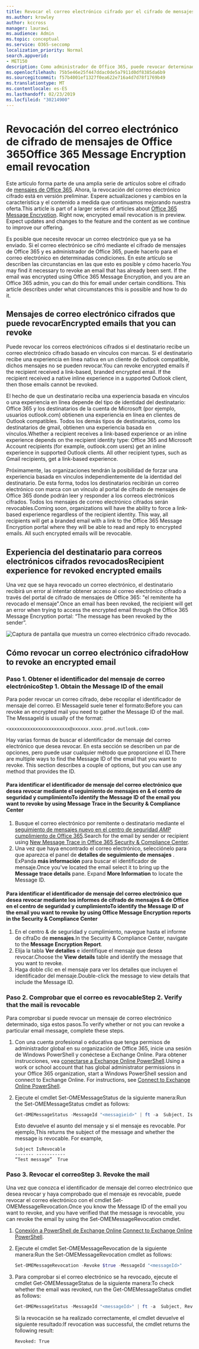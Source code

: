 ```yaml
---
title: Revocar el correo electrónico cifrado por el cifrado de mensajes de Office 365
ms.author: krowley
author: kccross
manager: laurawi
ms.audience: Admin
ms.topic: conceptual
ms.service: O365-seccomp
localization_priority: Normal
search.appverid:
- MET150
description: Como administrador de Office 365, puede revocar determinados mensajes de correo electrónico cifrados con el cifrado de mensajes de Office 365.
ms.openlocfilehash: 75b5e46e25f447ddac0de5a7911d0df8385da6b9
ms.sourcegitcommit: f57b4001ef1327f0ea622e716a4d7d78f1769b49
ms.translationtype: MT
ms.contentlocale: es-ES
ms.lasthandoff: 02/23/2019
ms.locfileid: "30214900"
---
```

# <a name="office-365-message-encryption-email-revocation"></a><span data-ttu-id="394a8-103">Revocación del correo electrónico de cifrado de mensajes de Office 365</span><span class="sxs-lookup"><span data-stu-id="394a8-103">Office 365 Message Encryption email revocation</span></span>

<span data-ttu-id="394a8-p101">Este artículo forma parte de una amplia serie de artículos sobre el cifrado de [mensajes de Office 365](ome.md). Ahora, la revocación del correo electrónico cifrado está en versión preliminar. Espere actualizaciones y cambios en la característica y el contenido a medida que continuamos mejorando nuestra oferta.</span><span class="sxs-lookup"><span data-stu-id="394a8-p101">This article is part of a larger series of articles about [Office 365 Message Encryption](ome.md). Right now, encrypted email revocation is in preview. Expect updates and changes to the feature and the content as we continue to improve our offering.</span></span>

<span data-ttu-id="394a8-p102">Es posible que necesite revocar un correo electrónico que ya se ha enviado. Si el correo electrónico se cifró mediante el cifrado de mensajes de Office 365 y es administrador de Office 365, puede hacerlo para el correo electrónico en determinadas condiciones. En este artículo se describen las circunstancias en las que esto es posible y cómo hacerlo.</span><span class="sxs-lookup"><span data-stu-id="394a8-p102">You may find it necessary to revoke an email that has already been sent. If the email was encrypted using Office 365 Message Encryption, and you are an Office 365 admin, you can do this for email under certain conditions. This article describes under what circumstances this is possible and how to do it.</span></span>
  
## <a name="encrypted-emails-that-you-can-revoke"></a><span data-ttu-id="394a8-110">Mensajes de correo electrónico cifrados que puede revocar</span><span class="sxs-lookup"><span data-stu-id="394a8-110">Encrypted emails that you can revoke</span></span>

<span data-ttu-id="394a8-p103">Puede revocar los correos electrónicos cifrados si el destinatario recibe un correo electrónico cifrado basado en vínculos con marcas. Si el destinatario recibe una experiencia en línea nativa en un cliente de Outlook compatible, dichos mensajes no se pueden revocar.</span><span class="sxs-lookup"><span data-stu-id="394a8-p103">You can revoke encrypted emails if the recipient received a link-based, branded encrypted email. If the recipient received a native inline experience in a supported Outlook client, then those emails cannot be revoked.</span></span>

<span data-ttu-id="394a8-p104">El hecho de que un destinatario reciba una experiencia basada en vínculos o una experiencia en línea depende del tipo de identidad del destinatario: Office 365 y los destinatarios de la cuenta de Microsoft (por ejemplo, usuarios outlook.com) obtienen una experiencia en línea en clientes de Outlook compatibles. Todos los demás tipos de destinatarios, como los destinatarios de gmail, obtienen una experiencia basada en vínculos.</span><span class="sxs-lookup"><span data-stu-id="394a8-p104">Whether a recipient receives a link-based experience or an inline experience depends on the recipient identity type: Office 365 and Microsoft Account recipients (for example, outlook.com users) get an inline experience in supported Outlook clients. All other recipient types, such as Gmail recipients, get a link-based experience.</span></span>

<span data-ttu-id="394a8-p105">Próximamente, las organizaciones tendrán la posibilidad de forzar una experiencia basada en vínculos independientemente de la identidad del destinatario. De esta forma, todos los destinatarios recibirán un correo electrónico con marca con un vínculo al portal de cifrado de mensajes de Office 365 donde podrán leer y responder a los correos electrónicos cifrados. Todos los mensajes de correo electrónico cifrados serán revocables.</span><span class="sxs-lookup"><span data-stu-id="394a8-p105">Coming soon, organizations will have the ability to force a link-based experience regardless of the recipient identity. This way, all recipients will get a branded email with a link to the Office 365 Message Encryption portal where they will be able to read and reply to encrypted emails. All such encrypted emails will be revocable.</span></span>
  
## <a name="recipient-experience-for-revoked-encrypted-emails"></a><span data-ttu-id="394a8-118">Experiencia del destinatario para correos electrónicos cifrados revocados</span><span class="sxs-lookup"><span data-stu-id="394a8-118">Recipient experience for revoked encrypted emails</span></span>

<span data-ttu-id="394a8-119">Una vez que se haya revocado un correo electrónico, el destinatario recibirá un error al intentar obtener acceso al correo electrónico cifrado a través del portal de cifrado de mensajes de Office 365: "el remitente ha revocado el mensaje".</span><span class="sxs-lookup"><span data-stu-id="394a8-119">Once an email has been revoked, the recipient will get an error when trying to access the encrypted email through the Office 365 Message Encryption portal: “The message has been revoked by the sender”.</span></span>

![Captura de pantalla que muestra un correo electrónico cifrado revocado.](media/revoked-encrypted-email.png)

## <a name="how-to-revoke-an-encrypted-email"></a><span data-ttu-id="394a8-121">Cómo revocar un correo electrónico cifrado</span><span class="sxs-lookup"><span data-stu-id="394a8-121">How to revoke an encrypted email</span></span>

### <a name="step-1-obtain-the-message-id-of-the-email"></a><span data-ttu-id="394a8-p106">Paso 1. Obtener el identificador del mensaje de correo electrónico</span><span class="sxs-lookup"><span data-stu-id="394a8-p106">Step 1. Obtain the Message ID of the email</span></span>

<span data-ttu-id="394a8-p107">Para poder revocar un correo cifrado, debe recopilar el identificador de mensaje del correo. El MessageId suele tener el formato:</span><span class="sxs-lookup"><span data-stu-id="394a8-p107">Before you can revoke an encrypted mail you need to gather the Message ID of the mail. The MessageId is usually of the format:</span></span>

`<xxxxxxxxxxxxxxxxxxxxxxx@xxxxxx.xxxx.prod.outlook.com>`  

<span data-ttu-id="394a8-p108">Hay varias formas de buscar el identificador de mensaje del correo electrónico que desea revocar. En esta sección se describen un par de opciones, pero puede usar cualquier método que proporcione el ID.</span><span class="sxs-lookup"><span data-stu-id="394a8-p108">There are multiple ways to find the Message ID of the email that you want to revoke. This section describes a couple of options, but you can use any method that provides the ID.</span></span>

#### <a name="to-identify-the-message-id-of-the-email-you-want-to-revoke-by-using-message-trace-in-the-security-amp-compliance-center"></a><span data-ttu-id="394a8-128">Para identificar el identificador de mensaje del correo electrónico que desea revocar mediante el seguimiento de mensajes en &amp; el centro de seguridad y cumplimiento</span><span class="sxs-lookup"><span data-stu-id="394a8-128">To identify the Message ID of the email you want to revoke by using Message Trace in the Security &amp; Compliance Center</span></span>

1. <span data-ttu-id="394a8-129">Busque el correo electrónico por remitente o destinatario mediante el [seguimiento de mensajes nuevo en el centro de seguridad _AMP_ cumplimiento de Office 365](https://blogs.technet.microsoft.com/exchange/2018/05/02/new-message-trace-in-office-365-security-compliance-center/).</span><span class="sxs-lookup"><span data-stu-id="394a8-129">Search for the email by sender or recipient using [New Message Trace in Office 365 Security & Compliance Center](https://blogs.technet.microsoft.com/exchange/2018/05/02/new-message-trace-in-office-365-security-compliance-center/).</span></span>
2. <span data-ttu-id="394a8-p109">Una vez que haya encontrado el correo electrónico, selecciónelo para que aparezca el panel de **detalles de seguimiento de mensajes** . ExPanda **más información** para buscar el identificador de mensaje.</span><span class="sxs-lookup"><span data-stu-id="394a8-p109">Once you've located the email select it to bring up the **Message trace details** pane. Expand **More Information** to locate the Message ID.</span></span>

#### <a name="to-identify-the-message-id-of-the-email-you-want-to-revoke-by-using-office-message-encryption-reports-in-the-security-amp-compliance-center"></a><span data-ttu-id="394a8-132">Para identificar el identificador de mensaje del correo electrónico que desea revocar mediante los informes de cifrado de mensajes &amp; de Office en el centro de seguridad y cumplimiento</span><span class="sxs-lookup"><span data-stu-id="394a8-132">To identify the Message ID of the email you want to revoke by using Office Message Encryption reports in the Security &amp; Compliance Center</span></span>

1. <span data-ttu-id="394a8-133">En el centro &amp; de seguridad y cumplimiento, navegue hasta el informe de cifraDo de **mensajes**.</span><span class="sxs-lookup"><span data-stu-id="394a8-133">In the Security &amp; Compliance Center, navigate to the **Message Encryption Report**.</span></span>
2. <span data-ttu-id="394a8-134">Elija la tabla **Ver detalles** e identifique el mensaje que desea revocar.</span><span class="sxs-lookup"><span data-stu-id="394a8-134">Choose the **View details** table and identify the message that you want to revoke.</span></span>
3. <span data-ttu-id="394a8-135">Haga doble clic en el mensaje para ver los detalles que incluyen el identificador del mensaje.</span><span class="sxs-lookup"><span data-stu-id="394a8-135">Double-click the message to view details that include the Message ID.</span></span>

### <a name="step-2-verify-that-the-mail-is-revocable"></a><span data-ttu-id="394a8-p110">Paso 2. Comprobar que el correo es revocable</span><span class="sxs-lookup"><span data-stu-id="394a8-p110">Step 2. Verify that the mail is revocable</span></span>

<span data-ttu-id="394a8-138">Para comprobar si puede revocar un mensaje de correo electrónico determinado, siga estos pasos.</span><span class="sxs-lookup"><span data-stu-id="394a8-138">To verify whether or not you can revoke a particular email message, complete these steps.</span></span>

1. <span data-ttu-id="394a8-p111">Con una cuenta profesional o educativa que tenga permisos de administrador global en su organización de Office 365, inicie una sesión de Windows PowerShell y conéctese a Exchange Online. Para obtener instrucciones, vea [conectarse a Exchange Online PowerShell](https://aka.ms/exopowershell).</span><span class="sxs-lookup"><span data-stu-id="394a8-p111">Using a work or school account that has global administrator permissions in your Office 365 organization, start a Windows PowerShell session and connect to Exchange Online. For instructions, see [Connect to Exchange Online PowerShell](https://aka.ms/exopowershell).</span></span>

2. <span data-ttu-id="394a8-141">Ejecute el cmdlet Set-OMEMessageStatus de la siguiente manera:</span><span class="sxs-lookup"><span data-stu-id="394a8-141">Run the Set-OMEMessageStatus cmdlet as follows:</span></span>
     ```powershell
     Get-OMEMessageStatus -MessageId "<messagieid>" | ft -a  Subject, IsRevocable
     ```

   <span data-ttu-id="394a8-p112">Esto devuelve el asunto del mensaje y si el mensaje es revocable. Por ejemplo,</span><span class="sxs-lookup"><span data-stu-id="394a8-p112">This returns the subject of the message and whether the message is revocable. For example,</span></span>

     ```text
     Subject IsRevocable
     ------- -----------
     “Test message”  True
     ```

### <a name="step-3-revoke-the-mail"></a><span data-ttu-id="394a8-p113">Paso 3. Revocar el correo</span><span class="sxs-lookup"><span data-stu-id="394a8-p113">Step 3. Revoke the mail</span></span>  

<span data-ttu-id="394a8-146">Una vez que conozca el identificador de mensaje del correo electrónico que desea revocar y haya comprobado que el mensaje es revocable, puede revocar el correo electrónico con el cmdlet Set-OMEMessageRevocation.</span><span class="sxs-lookup"><span data-stu-id="394a8-146">Once you know the Message ID of the email you want to revoke, and you have verified that the message is revocable, you can revoke the email by using the Set-OMEMessageRevocation cmdlet.</span></span>

1. <span data-ttu-id="394a8-147">[Conexión a PowerShell de Exchange Online](https://aka.ms/exopowershell).</span><span class="sxs-lookup"><span data-stu-id="394a8-147">[Connect to Exchange Online PowerShell](https://aka.ms/exopowershell).</span></span>

2. <span data-ttu-id="394a8-148">Ejecute el cmdlet Set-OMEMessageRevocation de la siguiente manera:</span><span class="sxs-lookup"><span data-stu-id="394a8-148">Run the Set-OMEMessageRevocation cmdlet as follows:</span></span>

    ```powershell
    Set-OMEMessageRevocation -Revoke $true -MessageId "<messageId>"
    ```

3. <span data-ttu-id="394a8-149">Para comprobar si el correo electrónico se ha revocado, ejecute el cmdlet Get-OMEMessageStatus de la siguiente manera:</span><span class="sxs-lookup"><span data-stu-id="394a8-149">To check whether the email was revoked, run the Get-OMEMessageStatus cmdlet as follows:</span></span>

    ```powershell
    Get-OMEMessageStatus -MessageId "<messageId>" | ft -a  Subject, Revoked
    ```  
    <span data-ttu-id="394a8-150">Si la revocación se ha realizado correctamente, el cmdlet devuelve el siguiente resultado:</span><span class="sxs-lookup"><span data-stu-id="394a8-150">If revocation was successful, the cmdlet returns the following result:</span></span>  

    `Revoked: True`
